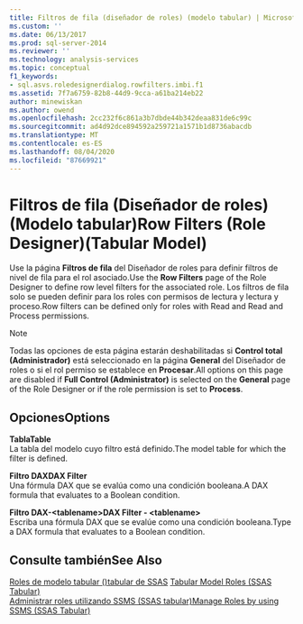 ```yaml
---
title: Filtros de fila (diseñador de roles) (modelo tabular) | Microsoft Docs
ms.custom: ''
ms.date: 06/13/2017
ms.prod: sql-server-2014
ms.reviewer: ''
ms.technology: analysis-services
ms.topic: conceptual
f1_keywords:
- sql.asvs.roledesignerdialog.rowfilters.imbi.f1
ms.assetid: 7f7a6759-82b8-44d9-9cca-a61ba214eb22
author: minewiskan
ms.author: owend
ms.openlocfilehash: 2cc232f6c861a3b7dbde44b342deaa831de6c99c
ms.sourcegitcommit: ad4d92dce894592a259721a1571b1d8736abacdb
ms.translationtype: MT
ms.contentlocale: es-ES
ms.lasthandoff: 08/04/2020
ms.locfileid: "87669921"
---
```

# <a name="row-filters-role-designertabular-model"></a><span data-ttu-id="32bb6-102">Filtros de fila (Diseñador de roles) (Modelo tabular)</span><span class="sxs-lookup"><span data-stu-id="32bb6-102">Row Filters (Role Designer)(Tabular Model)</span></span>
  <span data-ttu-id="32bb6-103">Use la página **Filtros de fila** del Diseñador de roles para definir filtros de nivel de fila para el rol asociado.</span><span class="sxs-lookup"><span data-stu-id="32bb6-103">Use the **Row Filters** page of the Role Designer to define row level filters for the associated role.</span></span> <span data-ttu-id="32bb6-104">Los filtros de fila solo se pueden definir para los roles con permisos de lectura y lectura y proceso.</span><span class="sxs-lookup"><span data-stu-id="32bb6-104">Row filters can be defined only for roles with Read and Read and Process permissions.</span></span>  
  
> [!NOTE]  
>  <span data-ttu-id="32bb6-105">Todas las opciones de esta página estarán deshabilitadas si **Control total (Administrador)** está seleccionado en la página **General** del Diseñador de roles o si el rol permiso se establece en **Procesar**.</span><span class="sxs-lookup"><span data-stu-id="32bb6-105">All options on this page are disabled if **Full Control (Administrator)** is selected on the **General** page of the Role Designer or if the role permission is set to **Process**.</span></span>  
  
## <a name="options"></a><span data-ttu-id="32bb6-106">Opciones</span><span class="sxs-lookup"><span data-stu-id="32bb6-106">Options</span></span>  
 <span data-ttu-id="32bb6-107">**Tabla**</span><span class="sxs-lookup"><span data-stu-id="32bb6-107">**Table**</span></span>  
 <span data-ttu-id="32bb6-108">La tabla del modelo cuyo filtro está definido.</span><span class="sxs-lookup"><span data-stu-id="32bb6-108">The model table for which the filter is defined.</span></span>  
  
 <span data-ttu-id="32bb6-109">**Filtro DAX**</span><span class="sxs-lookup"><span data-stu-id="32bb6-109">**DAX Filter**</span></span>  
 <span data-ttu-id="32bb6-110">Una fórmula DAX que se evalúa como una condición booleana.</span><span class="sxs-lookup"><span data-stu-id="32bb6-110">A DAX formula that evaluates to a Boolean condition.</span></span>  
  
 <span data-ttu-id="32bb6-111">**Filtro DAX-\<tablename>**</span><span class="sxs-lookup"><span data-stu-id="32bb6-111">**DAX Filter - \<tablename>**</span></span>  
 <span data-ttu-id="32bb6-112">Escriba una fórmula DAX que se evalúe como una condición booleana.</span><span class="sxs-lookup"><span data-stu-id="32bb6-112">Type a DAX formula that evaluates to a Boolean condition.</span></span>  
  
## <a name="see-also"></a><span data-ttu-id="32bb6-113">Consulte también</span><span class="sxs-lookup"><span data-stu-id="32bb6-113">See Also</span></span>  
 <span data-ttu-id="32bb6-114">[Roles de modelo tabular &#40;&#41;tabular de SSAS](tabular-models/roles-ssas-tabular.md) </span><span class="sxs-lookup"><span data-stu-id="32bb6-114">[Tabular Model Roles &#40;SSAS Tabular&#41;](tabular-models/roles-ssas-tabular.md) </span></span>  
 [<span data-ttu-id="32bb6-115">Administrar roles utilizando SSMS &#40;SSAS tabular&#41;</span><span class="sxs-lookup"><span data-stu-id="32bb6-115">Manage Roles by using SSMS &#40;SSAS Tabular&#41;</span></span>](tabular-models/manage-roles-by-using-ssms-ssas-tabular.md)  
  
  
